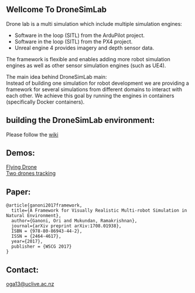 ## Wellcome To DroneSimLab
Drone lab is a multi simulation which include multiple simulation engines:  
- Software in the loop (SITL) from the ArduPilot project.  
- Software in the loop (SITL) from the PX4 project.  
- Unreal engine 4 provides imagery and depth sensor data.  

The framework is flexible and enables adding more robot simulation engines as well as other sensor simulation engines (such as UE4).

The main idea behind DroneSimLab main:  
Instead of building one simulation for robot development we are providing a framework for several simulations from different domains to interact with each other. We achieve this goal by running the engines in containers (specifically Docker containers).

## building the DroneSimLab environment:
Please follow the [wiki](https://github.com/orig74/DroneSimLab/wiki)

## Demos:  
[Flying Drone](https://youtu.be/4dplKATTkMw)  
[Two drones tracking](https://youtu.be/cEeUj4JF16A)

## Paper:
    @article{ganoni2017framework,
      title={A Framework for Visually Realistic Multi-robot Simulation in Natural Environment},
      author={Ganoni, Ori and Mukundan, Ramakrishnan},
      journal={arXiv preprint arXiv:1708.01938},
      ISBN = {978-80-86943-44-2},
      ISSN = {2464-4617},
      year={2017},
      publisher = {WSCG 2017}
    }

## Contact:  
oga13@uclive.ac.nz  
